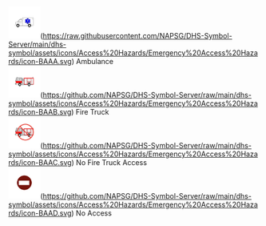 <img src='icon-BAAA.svg' width='64'>(https://raw.githubusercontent.com/NAPSG/DHS-Symbol-Server/main/dhs-symbol/assets/icons/Access%20Hazards/Emergency%20Access%20Hazards/icon-BAAA.svg)&nbsp;Ambulance<br><img src='icon-BAAB.svg' width='64'>(https://github.com/NAPSG/DHS-Symbol-Server/raw/main/dhs-symbol/assets/icons/Access%20Hazards/Emergency%20Access%20Hazards/icon-BAAB.svg)&nbsp;Fire Truck<br><img src='icon-BAAC.svg' width='64'>(https://github.com/NAPSG/DHS-Symbol-Server/raw/main/dhs-symbol/assets/icons/Access%20Hazards/Emergency%20Access%20Hazards/icon-BAAC.svg)&nbsp;No Fire Truck Access<br><img src='icon-BAAD.svg' width='64'>(https://github.com/NAPSG/DHS-Symbol-Server/raw/main/dhs-symbol/assets/icons/Access%20Hazards/Emergency%20Access%20Hazards/icon-BAAD.svg)&nbsp;No Access<br>